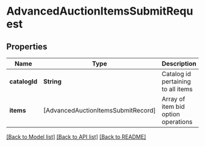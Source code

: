 # AdvancedAuctionItemsSubmitRequest

## Properties
Name | Type | Description | Notes
------------ | ------------- | ------------- | -------------
**catalogId** | **String** | Catalog id pertaining to all items | 
**items** | [AdvancedAuctionItemsSubmitRecord] | Array of item bid option operations | 

[[Back to Model list]](../README.md#documentation-for-models) [[Back to API list]](../README.md#documentation-for-api-endpoints) [[Back to README]](../README.md)


